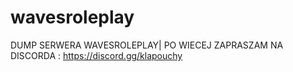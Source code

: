 # wavesroleplay
DUMP SERWERA WAVESROLEPLAY| PO WIECEJ ZAPRASZAM NA DISCORDA : https://discord.gg/klapouchy
